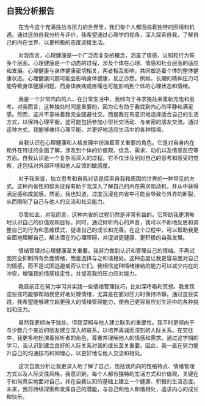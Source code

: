 ## 自我分析报告

&nbsp;&nbsp;&nbsp;&nbsp;&nbsp;&nbsp;&nbsp;&nbsp;在当今这个充满挑战与压力的世界里，我们每个人都面临着独特的困境和机遇。通过这份自我分析与评价，我希望通过心理学的视角，深入探索自我，了解自己的内在世界，以更积极的态度迎接生活。

&nbsp;&nbsp;&nbsp;&nbsp;&nbsp;&nbsp;&nbsp;&nbsp;对我而言，心理健康是一个广泛而复杂的概念，涵盖了情感、认知和行为等多个层面。心理健康是一个动态的过程，涉及个体在心理、情感和社会层面的适应和发展。心理健康与身体健康密切相关，两者相互影响，共同塑造着个体的整体健康状态。心理健康问题可能会影响身体健康，反之亦然。例如，长期的精神压力可能导致身体健康问题，而身体疾病或疼痛也可能影响到个体的心理状态和情绪。

&nbsp;&nbsp;&nbsp;&nbsp;&nbsp;&nbsp;&nbsp;&nbsp;我是一个非常内向的人，在日常生活中，我倾向于寻求独处来重新充电和思考。对我而言，这种独处时间是重要的，因为它有助于我找到内心的平静和满足感。然而，这并不意味着我完全回避社交，而是我在有意识地选择适合自己的生活方式，以保持心理平衡。这可能包括参加小型社交活动、与亲密的朋友交流。通过这种方式，我能够维持心理平衡，并更好地适应生活中的各种情境。

&nbsp;&nbsp;&nbsp;&nbsp;&nbsp;&nbsp;&nbsp;&nbsp;自我认识在心理健康和人格发展中扮演着至关重要的角色。它是对自身内在和外在特征的全面了解，涉及到个体的价值观、信念、需求、动机以及情感反应等方面。自我认识是一个复杂而深入的过程，它不仅涉及到对自己的思考和感受的觉察，还包括对外部环境和他人反馈的敏感度。

&nbsp;&nbsp;&nbsp;&nbsp;&nbsp;&nbsp;&nbsp;&nbsp;对于我来说，独立思考和自我对话是探索自我和周围的世界的一种常见的方式。这种内省性的探索过程有助于我深入了解自己的内在需求和动机，并从中获得满足感和成就感。然而，我也知道，过度沉浸在内省中可能会导致与外界的断裂，从而限制了自己与他人的交流和社交能力。

&nbsp;&nbsp;&nbsp;&nbsp;&nbsp;&nbsp;&nbsp;&nbsp;尽管如此，对我而言，这种内省的过程仍然是非常有益的。它帮助我更清晰地认识自己的价值观和目标。同时，通过倾听内心的声音，我可以不断地反思和调整自己的行为和思维模式，促进自己的成长和完善。在这个过程中，可以帮助我更全面地理解自己，解决潜在的心理障碍，并促进更健康、更积极的自我发展。

&nbsp;&nbsp;&nbsp;&nbsp;&nbsp;&nbsp;&nbsp;&nbsp;情绪管理对心理健康至关重要。我努力做到认识和管理自己的情绪。不再试图完全抑制所有负面情绪，而是选择与之和谐相处。这种态度让我更容易面对自己的情感，而不是试图逃避或否认它们。我相信这种情绪接纳的能力可以减少内在的冲突，增强我的情感稳定性，并提高我的压力应对能力。

&nbsp;&nbsp;&nbsp;&nbsp;&nbsp;&nbsp;&nbsp;&nbsp;我目前正在努力学习并实践一些情绪管理技巧，比如深呼吸和冥想。我发现这些技巧能够帮助我更好地处理情绪，尤其是在面对压力时保持冷静。通过这些实践，我希望能够建立起更强大的情绪管理能力，使自己更容易应对生活中的各种挑战和压力。

&nbsp;&nbsp;&nbsp;&nbsp;&nbsp;&nbsp;&nbsp;&nbsp;虽然我更倾向于独处，但我深知与他人建立联系的重要性。我平时更倾向于与少数几个亲近的朋友建立深入的联系，以培养真诚而深刻的人际关系。在交往中，我更多地扮演着倾听者的角色，尊重并理解他人的情感和需求。通过这学期的学习，我认识到建立良好的人际关系对我的成长至关重要。因此，我一直在努力提升自己的沟通技巧和同理心，以更好地与他人交流和相处。

&nbsp;&nbsp;&nbsp;&nbsp;&nbsp;&nbsp;&nbsp;&nbsp;这次自我分析让我更深入地了解了自己，包括我内向的性格特点、情绪管理方式以及人际交往风格。我意识到，每个人都有独特的生活方式和价值观，关键在于如何真实地面对自己，并在自我认知的基础上建立一个健康、积极的生活态度。未来，我将持续探索和发挥自己的潜能，与自己和他人和谐相处，追求内心的成长和快乐。